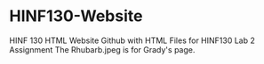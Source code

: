 # HINF130-Website
HINF 130 HTML Website
Github with HTML Files for HINF130 Lab 2 Assignment
The Rhubarb.jpeg is for Grady's page.
